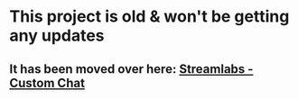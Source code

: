 # This project is old & won't be getting any updates

## It has been moved over here: [Streamlabs - Custom Chat](https://github.com/makakiyoAnju/streamlabs-custom-chat)
